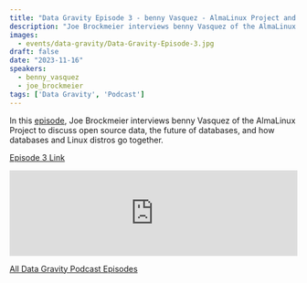 ```yaml
---
title: "Data Gravity Episode 3 - benny Vasquez - AlmaLinux Project and the Future of Databases"
description: "Joe Brockmeier interviews benny Vasquez of the AlmaLinux Project to discuss open source data, the future of databases, and how databases and Linux distros go together."
images:
  - events/data-gravity/Data-Gravity-Episode-3.jpg
draft: false
date: "2023-11-16"
speakers:
  - benny_vasquez
  - joe_brockmeier
tags: ['Data Gravity', 'Podcast']
---
```


In this [episode](https://datagravity.podbean.com/e/data-gravity-episode-3-benny-vasquez-of-almalinux/), Joe Brockmeier interviews benny Vasquez of the AlmaLinux Project to discuss open source data, the future of databases, and how databases and Linux distros go together.

[Episode 3 Link](https://datagravity.podbean.com/e/data-gravity-episode-3-benny-vasquez-of-almalinux/)

<iframe title="Data Gravity Episode 3: benny Vasquez of AlmaLinux" allowtransparency="true" height="150" width="100%" style="border: none; min-width: min(100%, 430px);height:150px;" scrolling="no" data-name="pb-iframe-player" src="https://www.podbean.com/player-v2/?i=4zdi4-14f0fae-pb&from=pb6admin&pbad=0&share=1&download=1&rtl=0&fonts=Arial&skin=1&font-color=auto&logo_link=episode_page&btn-skin=7" loading="lazy"></iframe>


[All Data Gravity Podcast Episodes](/events/data-gravity/)